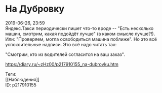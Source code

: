На Дубровку
============

   
 2019-06-26, 23:59   
  Яндекс.Такси периодически пишет что-то вроде -- "Есть несколько машин, смотрим, какая подойдёт лучше" (в каком смысле лучше?!). Или: "Проверяем, могла освободиться машина поближе". Но это всё успокоительные надписи. Это всё надо читать так:   
   
 "Смотрим, кто из водителей согласится на ваш заказ".   
    
 <https://diary.ru/~zHz00/p217910155_na-dubrovku.htm>   
   
 Теги:   
 [[Наблюдения]]   
 ID: p217910155